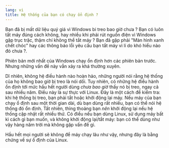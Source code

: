 ```yaml
---
lang: vi
title: Hệ thống của bạn có chạy ổn định ?
---
```


Bạn đã bị mất dữ liệu quý giá vì Windows bi treo bao giờ chưa ? Bạn có luôn tắt máy đúng 
cách không, hay nhiều khi phải rút nguồn điện vì Windows gặp trục trặc, thậm chí không thể 
tắt máy ? Bạn đã gặp phải "Màn hình xanh chết chóc" hay các thông báo lỗi yêu cầu bạn tắt 
máy vì lí do khó hiểu nào đó chưa ?.

Phiên bản mới nhất của Windows chạy ổn định hơn các phiên bản trước. Nhưng những vấn 
đề này vẫn xảy ra khá thường xuyên.

Dĩ nhiên, không hệ điều hành nào hoàn hảo, những người nói rằng hệ thống của họ 
không bao giờ bị treo là nói dối. Tuy nhiên, có những hệ điều hành ổn định tới mức 
hầu hết người dùng <i>chưa bao giờ</i> thấy nó bị treo, ngay cả sau nhiều năm. Điều này 
là sự thực với Linux. Đây là một cách để kiểm tra: khi hệ thống bị treo, bạn phải tắt hoặc 
khởi động lại máy. Nếu máy của bạn chạy ổ định sau một thời gian dài, dù bạn dùng rất 
nhiều, bạn có thể nói hệ thống đó ổn định. Tất nhiên, thỉng thoảng bạn <i>nên</i> khởi động 
lại nếu hệ thống cập nhật rất nhiều thứ. Có điều nếu bạn dùng Linux, sử dụng máy bất kì cách 
gì bạn muốn, và không khởi động lại/tắt máy: bạn có thể dùng như vậy hàng năm trời mà không 
gặp vấn đề gì.

Hầu hết mọi người sẽ không để máy chạy lâu như vậy, nhưng đây là bằng chứng về 
sự ổ định của Linux.




